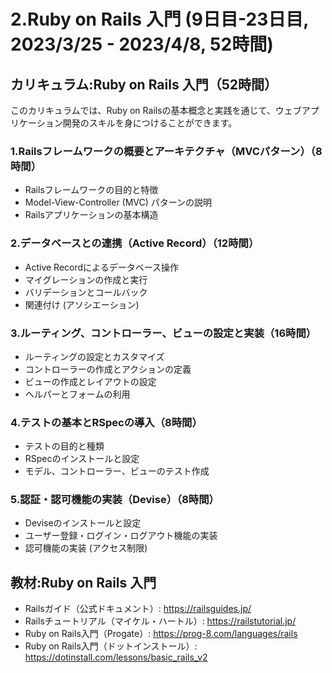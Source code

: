 # 2.Ruby on Rails 入門 (9日目-23日目, 2023/3/25 - 2023/4/8, 52時間)

## カリキュラム:Ruby on Rails 入門（52時間）
このカリキュラムでは、Ruby on Railsの基本概念と実践を通じて、ウェブアプリケーション開発のスキルを身につけることができます。
### 1.Railsフレームワークの概要とアーキテクチャ（MVCパターン）（8時間）
- Railsフレームワークの目的と特徴
- Model-View-Controller (MVC) パターンの説明
- Railsアプリケーションの基本構造
### 2.データベースとの連携（Active Record）（12時間）
- Active Recordによるデータベース操作
- マイグレーションの作成と実行
- バリデーションとコールバック
- 関連付け (アソシエーション)
### 3.ルーティング、コントローラー、ビューの設定と実装（16時間）
- ルーティングの設定とカスタマイズ
- コントローラーの作成とアクションの定義
- ビューの作成とレイアウトの設定
- ヘルパーとフォームの利用
### 4.テストの基本とRSpecの導入（8時間）
- テストの目的と種類
- RSpecのインストールと設定
- モデル、コントローラー、ビューのテスト作成
### 5.認証・認可機能の実装（Devise）（8時間）
- Deviseのインストールと設定
- ユーザー登録・ログイン・ログアウト機能の実装
- 認可機能の実装 (アクセス制限)

## 教材:Ruby on Rails 入門
- Railsガイド（公式ドキュメント）: https://railsguides.jp/
- Railsチュートリアル（マイケル・ハートル）: https://railstutorial.jp/
- Ruby on Rails入門（Progate）: https://prog-8.com/languages/rails
- Ruby on Rails入門（ドットインストール）: https://dotinstall.com/lessons/basic_rails_v2